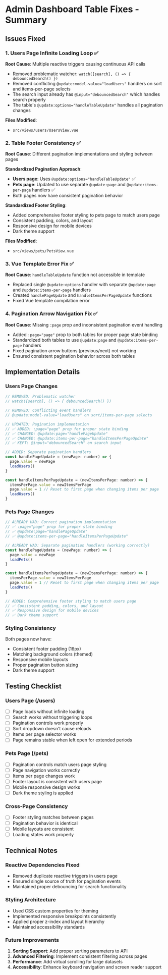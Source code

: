 # Admin Dashboard Table Fixes - Summary

## Issues Fixed

### 1. **Users Page Infinite Loading Loop** ✅
**Root Cause**: Multiple reactive triggers causing continuous API calls
- Removed problematic watcher: `watch([search], () => { debouncedSearch() })`
- Removed conflicting `@update:model-value="loadUsers"` handlers on sort and items-per-page selects
- The search input already has `@input="debouncedSearch"` which handles search properly
- The table's `@update:options="handleTableUpdate"` handles all pagination changes

**Files Modified**:
- `src/views/users/UsersView.vue`

### 2. **Table Footer Consistency** ✅
**Root Cause**: Different pagination implementations and styling between pages

**Standardized Pagination Approach**:
- **Users page**: Uses `@update:options="handleTableUpdate"` ✅
- **Pets page**: Updated to use separate `@update:page` and `@update:items-per-page` handlers ✅
- Both pages now have consistent pagination behavior

**Standardized Footer Styling**:
- Added comprehensive footer styling to pets page to match users page
- Consistent padding, colors, and layout
- Responsive design for mobile devices
- Dark theme support

**Files Modified**:
- `src/views/pets/PetsView.vue`

### 3. **Vue Template Error Fix** ✅
**Root Cause**: `handleTableUpdate` function not accessible in template
- Replaced single `@update:options` handler with separate `@update:page` and `@update:items-per-page` handlers
- Created `handlePageUpdate` and `handleItemsPerPageUpdate` functions
- Fixed Vue template compilation error

### 4. **Pagination Arrow Navigation Fix** ✅
**Root Cause**: Missing `:page` prop and inconsistent pagination event handling
- Added `:page="page"` prop to both tables for proper page state binding
- Standardized both tables to use `@update:page` and `@update:items-per-page` handlers
- Fixed pagination arrow buttons (previous/next) not working
- Ensured consistent pagination behavior across both tables

## Implementation Details

### Users Page Changes
```javascript
// REMOVED: Problematic watcher
// watch([search], () => { debouncedSearch() })

// REMOVED: Conflicting event handlers
// @update:model-value="loadUsers" on sort/items-per-page selects

// UPDATED: Pagination implementation
// ✅ ADDED: :page="page" prop for proper state binding
// ✅ CHANGED: @update:page="handlePageUpdate"
// ✅ CHANGED: @update:items-per-page="handleItemsPerPageUpdate"
// ✅ KEPT: @input="debouncedSearch" on search input

// ADDED: Separate pagination handlers
const handlePageUpdate = (newPage: number) => {
  page.value = newPage
  loadUsers()
}

const handleItemsPerPageUpdate = (newItemsPerPage: number) => {
  itemsPerPage.value = newItemsPerPage
  page.value = 1 // Reset to first page when changing items per page
  loadUsers()
}
```

### Pets Page Changes
```javascript
// ALREADY HAD: Correct pagination implementation
// ✅ :page="page" prop for proper state binding
// ✅ @update:page="handlePageUpdate"
// ✅ @update:items-per-page="handleItemsPerPageUpdate"

// ALREADY HAD: Separate pagination handlers (working correctly)
const handlePageUpdate = (newPage: number) => {
  page.value = newPage
  loadPets()
}

const handleItemsPerPageUpdate = (newItemsPerPage: number) => {
  itemsPerPage.value = newItemsPerPage
  page.value = 1 // Reset to first page when changing items per page
  loadPets()
}

// ADDED: Comprehensive footer styling to match users page
// ✅ Consistent padding, colors, and layout
// ✅ Responsive design for mobile devices
// ✅ Dark theme support
```

### Styling Consistency
Both pages now have:
- Consistent footer padding (16px)
- Matching background colors (themed)
- Responsive mobile layouts
- Proper pagination button sizing
- Dark theme support

## Testing Checklist

### Users Page (/users)
- [ ] Page loads without infinite loading
- [ ] Search works without triggering loops
- [ ] Pagination controls work properly
- [ ] Sort dropdown doesn't cause reloads
- [ ] Items per page selector works
- [ ] Page remains stable when left open for extended periods

### Pets Page (/pets)
- [ ] Pagination controls match users page styling
- [ ] Page navigation works correctly
- [ ] Items per page changes work
- [ ] Footer layout is consistent with users page
- [ ] Mobile responsive design works
- [ ] Dark theme styling is applied

### Cross-Page Consistency
- [ ] Footer styling matches between pages
- [ ] Pagination behavior is identical
- [ ] Mobile layouts are consistent
- [ ] Loading states work properly

## Technical Notes

### Reactive Dependencies Fixed
- Removed duplicate reactive triggers in users page
- Ensured single source of truth for pagination events
- Maintained proper debouncing for search functionality

### Styling Architecture
- Used CSS custom properties for theming
- Implemented responsive breakpoints consistently
- Applied proper z-index and layout hierarchy
- Maintained accessibility standards

### Future Improvements
1. **Sorting Support**: Add proper sorting parameters to API
2. **Advanced Filtering**: Implement consistent filtering across pages
3. **Performance**: Add virtual scrolling for large datasets
4. **Accessibility**: Enhance keyboard navigation and screen reader support
